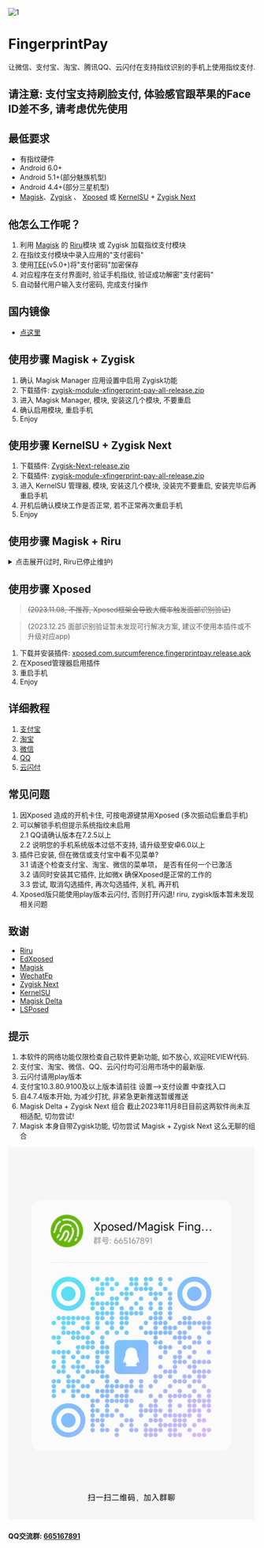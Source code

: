 

![1](./app/src/main/res/mipmap-xhdpi/ic_launcher.png)
# FingerprintPay
让微信、支付宝、淘宝、腾讯QQ、云闪付在支持指纹识别的手机上使用指纹支付.

## 请注意: 支付宝支持刷脸支付, 体验感官跟苹果的Face ID差不多, 请考虑优先使用

## 最低要求
* 有指纹硬件
* Android 6.0+
* Android 5.1+(部分魅族机型)
* Android 4.4+(部分三星机型)
* [Magisk](https://github.com/topjohnwu/Magisk)、[Zygisk](https://github.com/topjohnwu/Magisk) 、 [Xposed](https://github.com/ElderDrivers/EdXposed) 或 [KernelSU](https://github.com/tiann/KernelSU) + [Zygisk Next](https://github.com/Dr-TSNG/ZygiskNext)

## 他怎么工作呢？
1. 利用 [Magisk](https://github.com/topjohnwu/Magisk) 的 [Riru](https://github.com/RikkaApps/Riru)模块 或 Zygisk 加载指纹支付模块
2. 在指纹支付模块中录入应用的"支付密码"
3. 使用[TEE](https://source.android.com/docs/security/features/trusty?hl=zh-cn)(v5.0+)将"支付密码"加密保存
4. 对应程序在支付界面时, 验证手机指纹, 验证成功解密"支付密码"
5. 自动替代用户输入支付密码, 完成支付操作

## 国内镜像
- [点这里](https://file.xdow.net/fingerprintpay/)


## 使用步骤 Magisk + Zygisk
1. 确认 Magisk Manager 应用设置中启用 Zygisk功能
2. 下载插件: [zygisk-module-xfingerprint-pay-all-release.zip](https://github.com/eritpchy/FingerprintPay/releases)
3. 进入 Magisk Manager, 模块, 安装这几个模块, 不要重启
4. 确认启用模块, 重启手机
5. Enjoy

## 使用步骤 KernelSU + Zygisk Next
1. 下载插件: [Zygisk-Next-release.zip](https://github.com/Dr-TSNG/ZygiskNext/releases)
2. 下载插件: [zygisk-module-xfingerprint-pay-all-release.zip](https://github.com/eritpchy/FingerprintPay/releases)
3. 进入 KernelSU 管理器, 模块, 安装这几个模块, 没装完不要重启, 安装完毕后再重启手机
4. 开机后确认模块工作是否正常, 若不正常再次重启手机
5. Enjoy

## 使用步骤 Magisk + Riru
<details> 
<summary>点击展开(过时, Riru已停止维护)</summary>

1. 下载插件: [riru-release.zip](https://github.com/RikkaApps/Riru/releases)
2. 下载插件: [riru-module-xfingerprint-pay-all-release.zip](https://github.com/eritpchy/FingerprintPay/releases)
3. 进入 Magisk Manager, 模块, 安装这几个模块, 不要重启
4. 确认启用模块, 重启手机
5. Enjoy
</details>

## 使用步骤 Xposed 
> ~~(2023.11.08, 不推荐, Xposed框架会导致大概率触发面部识别验证)~~

> (2023.12.25 面部识别验证暂未发现可行解决方案, 建议不使用本插件或不升级对应app)
1. 下载并安装插件: [xposed.com.surcumference.fingerprintpay.release.apk](https://github.com/eritpchy/FingerprintPay/releases/latest)
2. 在Xposed管理器启用插件
3. 重启手机
4. Enjoy

## 详细教程
1. [支付宝](https://github.com/eritpchy/FingerprintPay/tree/main/doc/Alipay)
2. [淘宝](https://github.com/eritpchy/FingerprintPay/tree/main/doc/Taobao)
3. [微信](https://github.com/eritpchy/FingerprintPay/tree/main/doc/WeChat)
4. [QQ](https://github.com/eritpchy/FingerprintPay/tree/main/doc/QQ)
5. [云闪付](https://github.com/eritpchy/FingerprintPay/tree/main/doc/UnionPay)

## 常见问题
1. 因Xposed 造成的开机卡住, 可按电源键禁用Xposed (多次振动后重启手机)
2. 可以解锁手机但提示系统指纹未启用\
   2.1 QQ请确认版本在7.2.5以上\
   2.2 说明您的手机系统版本过低不支持, 请升级至安卓6.0以上
3. 插件已安装, 但在微信或支付宝中看不见菜单?\
   3.1 请逐个检查支付宝、淘宝、微信的菜单项， 是否有任何一个已激活\
   3.2 请同时安装其它插件, 比如微x 确保Xposed是正常的工作的\
   3.3 尝试, 取消勾选插件, 再次勾选插件, 关机, 再开机
4. Xposed版只能使用play版本云闪付, 否则打开闪退! riru, zygisk版本暂未发现相关问题

## 致谢
* [Riru](https://github.com/RikkaApps/Riru)
* [EdXposed](https://github.com/ElderDrivers/EdXposed)
* [Magisk](https://github.com/topjohnwu/Magisk)
* [WechatFp](https://github.com/dss16694/WechatFp)
* [Zygisk Next](https://github.com/Dr-TSNG/ZygiskNext)
* [KernelSU](https://github.com/tiann/KernelSU)
* [Magisk Delta](https://huskydg.github.io/magisk-files/)
* [LSPosed](https://github.com/LSPosed/LSPosed)

## 提示
1. 本软件的网络功能仅限检查自己软件更新功能, 如不放心, 欢迎REVIEW代码.
2. 支付宝、淘宝、微信、QQ、云闪付均可沿用市场中的最新版.
3. 云闪付请用play版本
4. 支付宝10.3.80.9100及以上版本请前往 设置-->支付设置 中查找入口
5. 自4.7.4版本开始, 为减少打扰, 非紧急更新推送暂缓推送
6. Magisk Delta + Zygisk Next 组合 截止2023年11月8日目前这两软件尚未互相适配, 切勿尝试!
7. Magisk 本身自带Zygisk功能, 切勿尝试 Magisk + Zygisk Next 这么无聊的组合

<img src="./doc/qq_group.jpg" alt="QQ交流群: [665167891]" width="500">

#### QQ交流群: [665167891](https://h5.qun.qq.com/h5/qun-share-page/?_wv=1027&k=fCZf_WEKL1Rj_N0gi9JgkH7bfnKj11Wy&authKey=acNcoIs325Uco7v2JZY4NObRFA3sJU%2FWI1%2FH64DkP50cn6HBRUzBZ9cvZGNqmzGi&market_channel_source=665167891_1&noverify=0&group_code=665167891)
